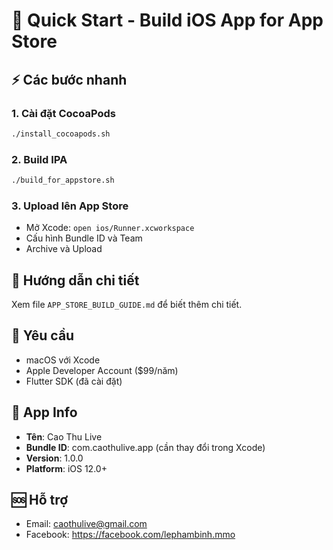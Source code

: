 # 🚀 Quick Start - Build iOS App for App Store

## ⚡ Các bước nhanh

### 1. Cài đặt CocoaPods
```bash
./install_cocoapods.sh
```

### 2. Build IPA
```bash
./build_for_appstore.sh
```

### 3. Upload lên App Store
- Mở Xcode: `open ios/Runner.xcworkspace`
- Cấu hình Bundle ID và Team
- Archive và Upload

## 📖 Hướng dẫn chi tiết
Xem file `APP_STORE_BUILD_GUIDE.md` để biết thêm chi tiết.

## 🔧 Yêu cầu
- macOS với Xcode
- Apple Developer Account ($99/năm)
- Flutter SDK (đã cài đặt)

## 📱 App Info
- **Tên**: Cao Thu Live
- **Bundle ID**: com.caothulive.app (cần thay đổi trong Xcode)
- **Version**: 1.0.0
- **Platform**: iOS 12.0+

## 🆘 Hỗ trợ
- Email: caothulive@gmail.com
- Facebook: https://facebook.com/lephambinh.mmo
